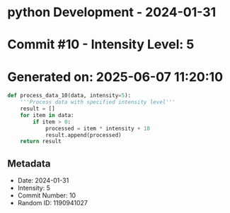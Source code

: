﻿# python Development - 2024-01-31
# Commit #10 - Intensity Level: 5
# Generated on: 2025-06-07 11:20:10
```python
def process_data_10(data, intensity=5):
    '''Process data with specified intensity level'''
    result = []
    for item in data:
        if item > 0:
            processed = item * intensity + 18
            result.append(processed)
    return result
```
## Metadata
- Date: 2024-01-31
- Intensity: 5
- Commit Number: 10
- Random ID: 1190941027
